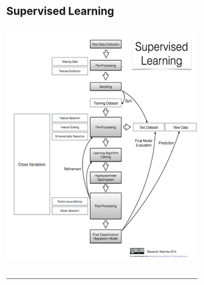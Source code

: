 # Supervised Learning

<br>

<img src="../images/supervised_learning_flowchart.png" style="width: 700px; height:600px;">


<br>
<br>
<br>
<hr>
<br>
